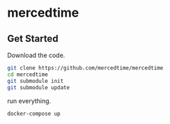 # mercedtime

## Get Started

Download the code.

```sh
git clone https://github.com/mercedtime/mercedtime
cd mercedtime
git submodule init
git submodule update
```

run everything.

```sh
docker-compose up
```


